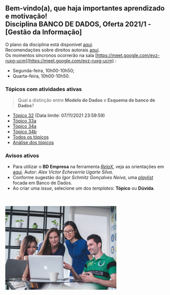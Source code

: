 ## Bem-vindo(a), que haja importantes aprendizado e motivação!<br> Disciplina **BANCO DE DADOS**, Oferta 2021/1 - [Gestão da Informação]

O plano da disciplina está disponível [aqui](./media/bd-2021-1-bgi-plano.pdf).<br>
Recomendações sobre direitos autorais [aqui](./media/recomendacao-prograd.pdf).<br>
Os momentos síncronos ocorrerão na sala [https://meet.google.com/evz-ruxg-ucm](https://meet.google.com/evz-ruxg-ucm) :
- Segunda-feira, 10h00-10h50;
- Quarta-feira, 10h00-10h50.

### Tópicos com atividades ativas

> Qual a distinção entre **Modelo de Dados** e **Esquema de banco de Dados**?

- [Tópico 32](./topicos/topico-32.md) (Data limite: 07/11/2021 23:59:59)<br>
- [Tópico 33a](./topicos/topico-33a.md)
- [Tópico 34a](./topicos/topico-34a.md)
- [Tópico 34b](./topicos/topico-34b.md)
- [Todos os tópicos](topicos/topicos.md)<br>
- [Análise dos tópicos](media/bd-2021-1-bgi-resumo-analise.pdf)

### Avisos ativos

- Para utilizar o **BD Empresa** na ferramenta [_RelaX_](https://dbis-uibk.github.io/relax/landing), veja as orientações em [aqui](https://github.com/aveusalex/BD_empresa). Autor: _Alex Victor Echeverria Ugarte Silva_.
- Conforme sugestão do _Igor Schmitz Gonçalves Neiva_, uma [_playlist_](https://github.com/plinioleitao/bd-2021-1-bgi/issues/203) focada em Banco de Dados.
- Ao criar uma *issue*, selecione um dos *templates*: **Tópico** ou **Dúvida**.
<br>
<br>
<img src="./media/mimi-thian-vdXMSiX-n6M-unsplash.jpg" width="350">
